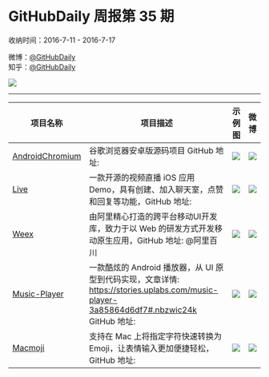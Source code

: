 # GitHubDaily 周报第 35 期

收纳时间：2016-7-11 - 2016-7-17

微博：[@GitHubDaily](https://weibo.com/GitHubDaily)    
知乎：[@GitHubDaily](https://www.zhihu.com/people/githubdaily)

![](https://raw.githubusercontent.com/GitHubDaily/GitHubDaily/master/assets/weixin.png)

---

项目名称 | 项目描述 | 示例图 | 微博
--- | --- | --- | ---
[AndroidChromium](status.github_url) | 谷歌浏览器安卓版源码项目 GitHub 地址: | ![](http://ww2.sinaimg.cn/large/006fiYtfjw1f5x603qlwxj307s0duaac.jpg) | [![](https://raw.githubusercontent.com/GitHubDaily/GitHubDaily/master/assets/sina_logo.png)](https://weibo.com/5722964389/DFfNd3EVl)
[Live](status.github_url) | 一款开源的视频直播 iOS 应用 Demo，具有创建、加入聊天室，点赞和回复等功能，GitHub 地址: | ![](http://ww1.sinaimg.cn/large/006fiYtfgw1f5w5mtkpnaj30af0ijacp.jpg) | [![](https://raw.githubusercontent.com/GitHubDaily/GitHubDaily/master/assets/sina_logo.png)](https://weibo.com/5722964389/DF7ysWSb)
[Weex](status.github_url) | 由阿里精心打造的跨平台移动UI开发库，致力于以 Web 的研发方式开发移动原生应用，GitHub 地址: @阿里百川 | ![](http://ww2.sinaimg.cn/large/006fiYtfjw1f5thuo8jr3j31kw0u748s.jpg) | [![](https://raw.githubusercontent.com/GitHubDaily/GitHubDaily/master/assets/sina_logo.png)](https://weibo.com/5722964389/DENAnbM0e)
[Music-Player](status.github_url) | 一款酷炫的 Android 播放器，从 UI 原型到代码实现，文章详情: https://stories.uplabs.com/music-player-3a85864d6df7#.nbzwic24k GitHub 地址: | ![](http://ww3.sinaimg.cn/large/006fiYtfjw1f5qf6egidxg307s0cshdt.gif) | [![](https://raw.githubusercontent.com/GitHubDaily/GitHubDaily/master/assets/sina_logo.png)](https://weibo.com/5722964389/DEuGxovDX)
[Macmoji](status.github_url) | 支持在 Mac 上将指定字符快速转换为 Emoji，让表情输入更加便捷轻松，GitHub 地址: | ![](http://ww4.sinaimg.cn/large/006fiYtfjw1f5pyqufnrng30ky0guaj9.gif) | [![](https://raw.githubusercontent.com/GitHubDaily/GitHubDaily/master/assets/sina_logo.png)](https://weibo.com/5722964389/DElmWr4hh)
